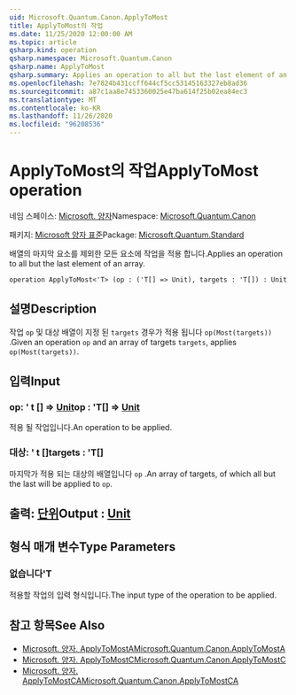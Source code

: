 ```yaml
---
uid: Microsoft.Quantum.Canon.ApplyToMost
title: ApplyToMost의 작업
ms.date: 11/25/2020 12:00:00 AM
ms.topic: article
qsharp.kind: operation
qsharp.namespace: Microsoft.Quantum.Canon
qsharp.name: ApplyToMost
qsharp.summary: Applies an operation to all but the last element of an array.
ms.openlocfilehash: 7e7824b431ccff644cf5cc53145163327eb8ad36
ms.sourcegitcommit: a87c1aa8e7453360025e47ba614f25b02ea84ec3
ms.translationtype: MT
ms.contentlocale: ko-KR
ms.lasthandoff: 11/26/2020
ms.locfileid: "96208536"
---
```

# <a name="applytomost-operation"></a><span data-ttu-id="9d1c1-102">ApplyToMost의 작업</span><span class="sxs-lookup"><span data-stu-id="9d1c1-102">ApplyToMost operation</span></span>

<span data-ttu-id="9d1c1-103">네임 스페이스: [Microsoft. 양자](xref:Microsoft.Quantum.Canon)</span><span class="sxs-lookup"><span data-stu-id="9d1c1-103">Namespace: [Microsoft.Quantum.Canon](xref:Microsoft.Quantum.Canon)</span></span>

<span data-ttu-id="9d1c1-104">패키지: [Microsoft 양자 표준](https://nuget.org/packages/Microsoft.Quantum.Standard)</span><span class="sxs-lookup"><span data-stu-id="9d1c1-104">Package: [Microsoft.Quantum.Standard](https://nuget.org/packages/Microsoft.Quantum.Standard)</span></span>


<span data-ttu-id="9d1c1-105">배열의 마지막 요소를 제외한 모든 요소에 작업을 적용 합니다.</span><span class="sxs-lookup"><span data-stu-id="9d1c1-105">Applies an operation to all but the last element of an array.</span></span>

```qsharp
operation ApplyToMost<'T> (op : ('T[] => Unit), targets : 'T[]) : Unit
```


## <a name="description"></a><span data-ttu-id="9d1c1-106">설명</span><span class="sxs-lookup"><span data-stu-id="9d1c1-106">Description</span></span>

<span data-ttu-id="9d1c1-107">작업 `op` 및 대상 배열이 지정 된 `targets` 경우가 적용 됩니다 `op(Most(targets))` .</span><span class="sxs-lookup"><span data-stu-id="9d1c1-107">Given an operation `op` and an array of targets `targets`, applies `op(Most(targets))`.</span></span>

## <a name="input"></a><span data-ttu-id="9d1c1-108">입력</span><span class="sxs-lookup"><span data-stu-id="9d1c1-108">Input</span></span>

### <a name="op--t--unit"></a><span data-ttu-id="9d1c1-109">op: ' t [] => [Unit](xref:microsoft.quantum.lang-ref.unit)</span><span class="sxs-lookup"><span data-stu-id="9d1c1-109">op : 'T[] => [Unit](xref:microsoft.quantum.lang-ref.unit)</span></span> 

<span data-ttu-id="9d1c1-110">적용 될 작업입니다.</span><span class="sxs-lookup"><span data-stu-id="9d1c1-110">An operation to be applied.</span></span>


### <a name="targets--t"></a><span data-ttu-id="9d1c1-111">대상: ' t []</span><span class="sxs-lookup"><span data-stu-id="9d1c1-111">targets : 'T[]</span></span>

<span data-ttu-id="9d1c1-112">마지막가 적용 되는 대상의 배열입니다 `op` .</span><span class="sxs-lookup"><span data-stu-id="9d1c1-112">An array of targets, of which all but the last will be applied to `op`.</span></span>



## <a name="output--unit"></a><span data-ttu-id="9d1c1-113">출력: [단위](xref:microsoft.quantum.lang-ref.unit)</span><span class="sxs-lookup"><span data-stu-id="9d1c1-113">Output : [Unit](xref:microsoft.quantum.lang-ref.unit)</span></span>



## <a name="type-parameters"></a><span data-ttu-id="9d1c1-114">형식 매개 변수</span><span class="sxs-lookup"><span data-stu-id="9d1c1-114">Type Parameters</span></span>

### <a name="t"></a><span data-ttu-id="9d1c1-115">없습니다</span><span class="sxs-lookup"><span data-stu-id="9d1c1-115">'T</span></span>

<span data-ttu-id="9d1c1-116">적용할 작업의 입력 형식입니다.</span><span class="sxs-lookup"><span data-stu-id="9d1c1-116">The input type of the operation to be applied.</span></span>

## <a name="see-also"></a><span data-ttu-id="9d1c1-117">참고 항목</span><span class="sxs-lookup"><span data-stu-id="9d1c1-117">See Also</span></span>

- [<span data-ttu-id="9d1c1-118">Microsoft. 양자. ApplyToMostA</span><span class="sxs-lookup"><span data-stu-id="9d1c1-118">Microsoft.Quantum.Canon.ApplyToMostA</span></span>](xref:Microsoft.Quantum.Canon.ApplyToMostA)
- [<span data-ttu-id="9d1c1-119">Microsoft. 양자. ApplyToMostC</span><span class="sxs-lookup"><span data-stu-id="9d1c1-119">Microsoft.Quantum.Canon.ApplyToMostC</span></span>](xref:Microsoft.Quantum.Canon.ApplyToMostC)
- [<span data-ttu-id="9d1c1-120">Microsoft. 양자. ApplyToMostCA</span><span class="sxs-lookup"><span data-stu-id="9d1c1-120">Microsoft.Quantum.Canon.ApplyToMostCA</span></span>](xref:Microsoft.Quantum.Canon.ApplyToMostCA)